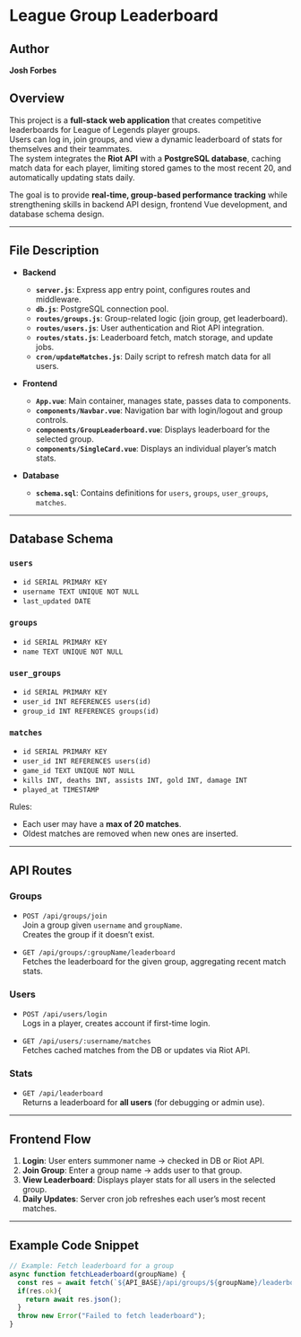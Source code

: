 # League Group Leaderboard

## Author
**Josh Forbes**

## Overview
This project is a **full-stack web application** that creates competitive leaderboards for League of Legends player groups.  
Users can log in, join groups, and view a dynamic leaderboard of stats for themselves and their teammates.  
The system integrates the **Riot API** with a **PostgreSQL database**, caching match data for each player, limiting stored games to the most recent 20, and automatically updating stats daily.  

The goal is to provide **real-time, group-based performance tracking** while strengthening skills in backend API design, frontend Vue development, and database schema design.

---

## File Description

- **Backend**
  - **`server.js`**: Express app entry point, configures routes and middleware.  
  - **`db.js`**: PostgreSQL connection pool.  
  - **`routes/groups.js`**: Group-related logic (join group, get leaderboard).  
  - **`routes/users.js`**: User authentication and Riot API integration.  
  - **`routes/stats.js`**: Leaderboard fetch, match storage, and update jobs.  
  - **`cron/updateMatches.js`**: Daily script to refresh match data for all users.

- **Frontend**
  - **`App.vue`**: Main container, manages state, passes data to components.  
  - **`components/Navbar.vue`**: Navigation bar with login/logout and group controls.  
  - **`components/GroupLeaderboard.vue`**: Displays leaderboard for the selected group.  
  - **`components/SingleCard.vue`**: Displays an individual player’s match stats.

- **Database**
  - **`schema.sql`**: Contains definitions for `users`, `groups`, `user_groups`, `matches`.  

---

## Database Schema

### `users`
- `id SERIAL PRIMARY KEY`  
- `username TEXT UNIQUE NOT NULL`  
- `last_updated DATE`  

### `groups`
- `id SERIAL PRIMARY KEY`  
- `name TEXT UNIQUE NOT NULL`  

### `user_groups`
- `id SERIAL PRIMARY KEY`  
- `user_id INT REFERENCES users(id)`  
- `group_id INT REFERENCES groups(id)`  

### `matches`
- `id SERIAL PRIMARY KEY`  
- `user_id INT REFERENCES users(id)`  
- `game_id TEXT UNIQUE NOT NULL`  
- `kills INT, deaths INT, assists INT, gold INT, damage INT`  
- `played_at TIMESTAMP`  

Rules:
- Each user may have a **max of 20 matches**.  
- Oldest matches are removed when new ones are inserted.

---

## API Routes

### Groups
- `POST /api/groups/join`  
  Join a group given `username` and `groupName`.  
  Creates the group if it doesn’t exist.  

- `GET /api/groups/:groupName/leaderboard`  
  Fetches the leaderboard for the given group, aggregating recent match stats.  

### Users
- `POST /api/users/login`  
  Logs in a player, creates account if first-time login.  

- `GET /api/users/:username/matches`  
  Fetches cached matches from the DB or updates via Riot API.  

### Stats
- `GET /api/leaderboard`  
  Returns a leaderboard for **all users** (for debugging or admin use).  

---

## Frontend Flow

1. **Login**: User enters summoner name → checked in DB or Riot API.  
2. **Join Group**: Enter a group name → adds user to that group.  
3. **View Leaderboard**: Displays player stats for all users in the selected group.  
4. **Daily Updates**: Server cron job refreshes each user’s most recent matches.  

---

## Example Code Snippet

```js
// Example: Fetch leaderboard for a group
async function fetchLeaderboard(groupName) {
  const res = await fetch(`${API_BASE}/api/groups/${groupName}/leaderboard`);
  if(res.ok){
    return await res.json();
  }
  throw new Error("Failed to fetch leaderboard");
}
